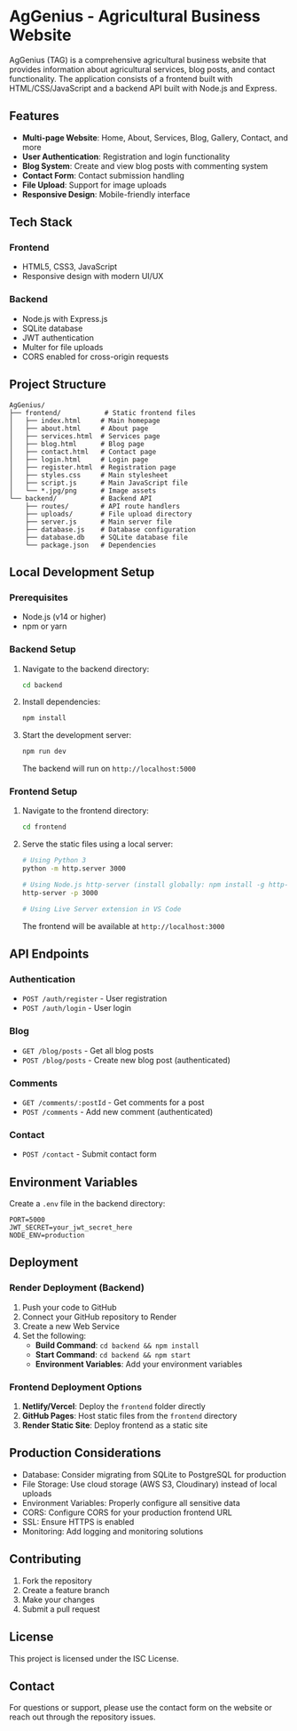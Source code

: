 # AgGenius - Agricultural Business Website

AgGenius (TAG) is a comprehensive agricultural business website that provides information about agricultural services, blog posts, and contact functionality. The application consists of a frontend built with HTML/CSS/JavaScript and a backend API built with Node.js and Express.

## Features

- **Multi-page Website**: Home, About, Services, Blog, Gallery, Contact, and more
- **User Authentication**: Registration and login functionality
- **Blog System**: Create and view blog posts with commenting system
- **Contact Form**: Contact submission handling
- **File Upload**: Support for image uploads
- **Responsive Design**: Mobile-friendly interface

## Tech Stack

### Frontend
- HTML5, CSS3, JavaScript
- Responsive design with modern UI/UX

### Backend
- Node.js with Express.js
- SQLite database
- JWT authentication
- Multer for file uploads
- CORS enabled for cross-origin requests

## Project Structure

```
AgGenius/
├── frontend/           # Static frontend files
│   ├── index.html     # Main homepage
│   ├── about.html     # About page
│   ├── services.html  # Services page
│   ├── blog.html      # Blog page
│   ├── contact.html   # Contact page
│   ├── login.html     # Login page
│   ├── register.html  # Registration page
│   ├── styles.css     # Main stylesheet
│   ├── script.js      # Main JavaScript file
│   └── *.jpg/png      # Image assets
└── backend/           # Backend API
    ├── routes/        # API route handlers
    ├── uploads/       # File upload directory
    ├── server.js      # Main server file
    ├── database.js    # Database configuration
    ├── database.db    # SQLite database file
    └── package.json   # Dependencies
```

## Local Development Setup

### Prerequisites
- Node.js (v14 or higher)
- npm or yarn

### Backend Setup
1. Navigate to the backend directory:
   ```bash
   cd backend
   ```

2. Install dependencies:
   ```bash
   npm install
   ```

3. Start the development server:
   ```bash
   npm run dev
   ```
   The backend will run on `http://localhost:5000`

### Frontend Setup
1. Navigate to the frontend directory:
   ```bash
   cd frontend
   ```

2. Serve the static files using a local server:
   ```bash
   # Using Python 3
   python -m http.server 3000
   
   # Using Node.js http-server (install globally: npm install -g http-server)
   http-server -p 3000
   
   # Using Live Server extension in VS Code
   ```
   The frontend will be available at `http://localhost:3000`

## API Endpoints

### Authentication
- `POST /auth/register` - User registration
- `POST /auth/login` - User login

### Blog
- `GET /blog/posts` - Get all blog posts
- `POST /blog/posts` - Create new blog post (authenticated)

### Comments
- `GET /comments/:postId` - Get comments for a post
- `POST /comments` - Add new comment (authenticated)

### Contact
- `POST /contact` - Submit contact form

## Environment Variables

Create a `.env` file in the backend directory:

```env
PORT=5000
JWT_SECRET=your_jwt_secret_here
NODE_ENV=production
```

## Deployment

### Render Deployment (Backend)

1. Push your code to GitHub
2. Connect your GitHub repository to Render
3. Create a new Web Service
4. Set the following:
   - **Build Command**: `cd backend && npm install`
   - **Start Command**: `cd backend && npm start`
   - **Environment Variables**: Add your environment variables

### Frontend Deployment Options

1. **Netlify/Vercel**: Deploy the `frontend` folder directly
2. **GitHub Pages**: Host static files from the `frontend` directory
3. **Render Static Site**: Deploy frontend as a static site

## Production Considerations

- Database: Consider migrating from SQLite to PostgreSQL for production
- File Storage: Use cloud storage (AWS S3, Cloudinary) instead of local uploads
- Environment Variables: Properly configure all sensitive data
- CORS: Configure CORS for your production frontend URL
- SSL: Ensure HTTPS is enabled
- Monitoring: Add logging and monitoring solutions

## Contributing

1. Fork the repository
2. Create a feature branch
3. Make your changes
4. Submit a pull request

## License

This project is licensed under the ISC License.

## Contact

For questions or support, please use the contact form on the website or reach out through the repository issues. 